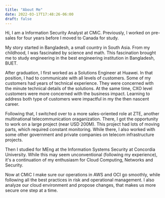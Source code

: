 ```yaml
---
title: "About Me"
date: 2022-03-17T17:48:26-06:00
draft: false
---
```


Hi, I am a Information Security Analyst at CMiC. Previously, I worked on
pre-sales for four years before I moved to Canada for study.

My story started in Bangladesh, a small country in South Asia. From my
childhood, I was fascinated by science and math. This fascination brought me to
study engineering in the best engineering institution in Bangladesh, BUET.

After graduation, I first worked as a Solutions Engineer at Huawei. In that
position, I had to communicate with all levels of customers. Some of my
customers had years of technical experience. They were concerned with the minute
technical details of the solutions. At the same time, CXO level customers were
more concerned with the business impact. Learning to address both type of
customers were impactful in my the then nascent career.

Following that, I switched over to a more sales-oriented role at ZTE, another
multinational telecommunication oraganization. There, I got the opportunity to
work on a large project (near USD 200M). This project had lots of moving parts,
which required constant monitoring. While there, I also worked with some other
government and private companies on telecom infrastructure projects.

Then I studied for MEng at the Information Systems Security at Concordia
University. While this may seem unconventional (following my experience), it's a
continuation of my enthusiasm for Cloud Computing, Networks and Security.

Now at CMiC I make sure our operations in AWS and OCI go smoothly, while
following all the best practices in risk and operational management. I also
analyze our cloud environment and propose changes, that makes us more secure one
step at a time.